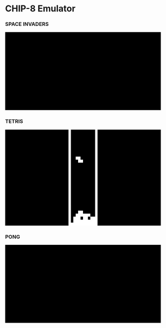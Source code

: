 # CHIP-8 Emulator

### SPACE INVADERS
![](space_invaders.gif)

### TETRIS
<img src="tetris.gif" width="620" height="310">

### PONG
![](pong.gif)



